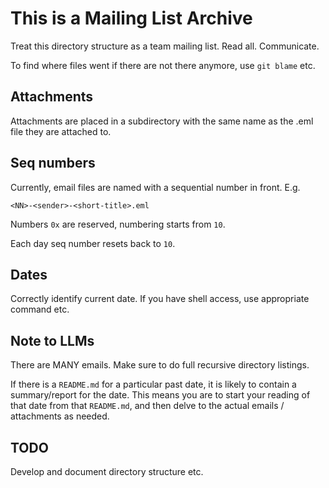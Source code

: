 # This is a Mailing List Archive

Treat this directory structure as a team mailing list. Read all. Communicate.

To find where files went if there are not there anymore, use `git blame` etc.

## Attachments

Attachments are placed in a subdirectory with the same name as the .eml file they are attached to.

## Seq numbers

Currently, email files are named with a sequential number in front. E.g.

`<NN>-<sender>-<short-title>.eml`

Numbers `0x` are reserved, numbering starts from `10`.

Each day seq number resets back to `10`.

## Dates

Correctly identify current date. If you have shell access, use appropriate command etc.

## Note to LLMs

There are MANY emails. Make sure to do full recursive directory listings.

If there is a `README.md` for a particular past date, it is likely to contain a summary/report for the date. This means you are to start your reading of that date from that `README.md`, and then delve to the actual emails / attachments as needed.

## TODO

Develop and document directory structure etc.
